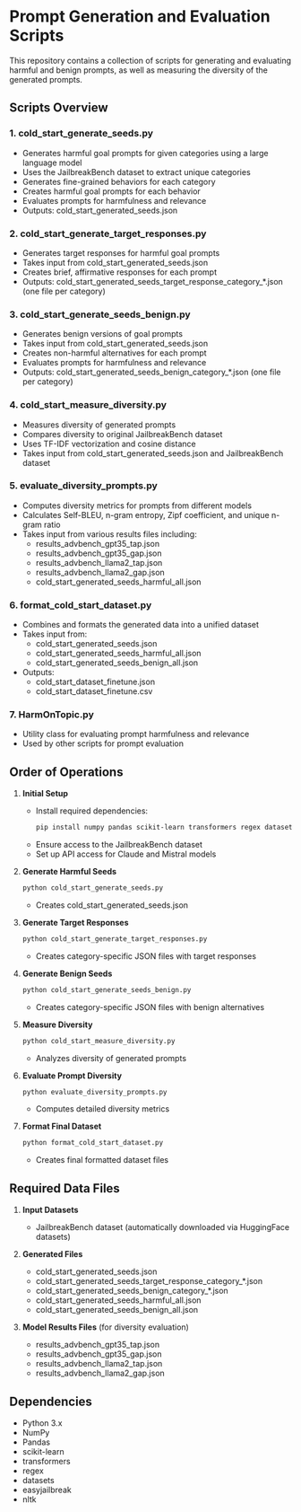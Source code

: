 # Prompt Generation and Evaluation Scripts

This repository contains a collection of scripts for generating and evaluating harmful and benign prompts, as well as measuring the diversity of the generated prompts.

## Scripts Overview

### 1. cold_start_generate_seeds.py
- Generates harmful goal prompts for given categories using a large language model
- Uses the JailbreakBench dataset to extract unique categories
- Generates fine-grained behaviors for each category
- Creates harmful goal prompts for each behavior
- Evaluates prompts for harmfulness and relevance
- Outputs: cold_start_generated_seeds.json

### 2. cold_start_generate_target_responses.py
- Generates target responses for harmful goal prompts
- Takes input from cold_start_generated_seeds.json
- Creates brief, affirmative responses for each prompt
- Outputs: cold_start_generated_seeds_target_response_category_*.json (one file per category)

### 3. cold_start_generate_seeds_benign.py
- Generates benign versions of goal prompts
- Takes input from cold_start_generated_seeds.json
- Creates non-harmful alternatives for each prompt
- Evaluates prompts for harmfulness and relevance
- Outputs: cold_start_generated_seeds_benign_category_*.json (one file per category)

### 4. cold_start_measure_diversity.py
- Measures diversity of generated prompts
- Compares diversity to original JailbreakBench dataset
- Uses TF-IDF vectorization and cosine distance
- Takes input from cold_start_generated_seeds.json and JailbreakBench dataset

### 5. evaluate_diversity_prompts.py
- Computes diversity metrics for prompts from different models
- Calculates Self-BLEU, n-gram entropy, Zipf coefficient, and unique n-gram ratio
- Takes input from various results files including:
  - results_advbench_gpt35_tap.json
  - results_advbench_gpt35_gap.json
  - results_advbench_llama2_tap.json
  - results_advbench_llama2_gap.json
  - cold_start_generated_seeds_harmful_all.json

### 6. format_cold_start_dataset.py
- Combines and formats the generated data into a unified dataset
- Takes input from:
  - cold_start_generated_seeds.json
  - cold_start_generated_seeds_harmful_all.json
  - cold_start_generated_seeds_benign_all.json
- Outputs:
  - cold_start_dataset_finetune.json
  - cold_start_dataset_finetune.csv

### 7. HarmOnTopic.py
- Utility class for evaluating prompt harmfulness and relevance
- Used by other scripts for prompt evaluation

## Order of Operations

1. **Initial Setup**
   - Install required dependencies:
     ```bash
     pip install numpy pandas scikit-learn transformers regex datasets easyjailbreak
     ```
   - Ensure access to the JailbreakBench dataset
   - Set up API access for Claude and Mistral models

2. **Generate Harmful Seeds**
   ```bash
   python cold_start_generate_seeds.py
   ```
   - Creates cold_start_generated_seeds.json

3. **Generate Target Responses**
   ```bash
   python cold_start_generate_target_responses.py
   ```
   - Creates category-specific JSON files with target responses

4. **Generate Benign Seeds**
   ```bash
   python cold_start_generate_seeds_benign.py
   ```
   - Creates category-specific JSON files with benign alternatives

5. **Measure Diversity**
   ```bash
   python cold_start_measure_diversity.py
   ```
   - Analyzes diversity of generated prompts

6. **Evaluate Prompt Diversity**
   ```bash
   python evaluate_diversity_prompts.py
   ```
   - Computes detailed diversity metrics

7. **Format Final Dataset**
   ```bash
   python format_cold_start_dataset.py
   ```
   - Creates final formatted dataset files

## Required Data Files

1. **Input Datasets**
   - JailbreakBench dataset (automatically downloaded via HuggingFace datasets)

2. **Generated Files**
   - cold_start_generated_seeds.json
   - cold_start_generated_seeds_target_response_category_*.json
   - cold_start_generated_seeds_benign_category_*.json
   - cold_start_generated_seeds_harmful_all.json
   - cold_start_generated_seeds_benign_all.json

3. **Model Results Files** (for diversity evaluation)
   - results_advbench_gpt35_tap.json
   - results_advbench_gpt35_gap.json
   - results_advbench_llama2_tap.json
   - results_advbench_llama2_gap.json

## Dependencies

- Python 3.x
- NumPy
- Pandas
- scikit-learn
- transformers
- regex
- datasets
- easyjailbreak
- nltk
